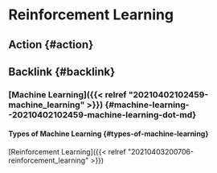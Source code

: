 # Reinforcement Learning


## Action {#action}


## Backlink {#backlink}


### [Machine Learning]({{< relref "20210402102459-machine_learning" >}}) {#machine-learning--20210402102459-machine-learning-dot-md}


#### Types of Machine Learning {#types-of-machine-learning}

[Reinforcement Learning]({{< relref "20210403200706-reinforcement_learning" >}})


